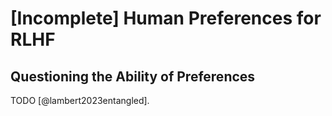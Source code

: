 
# [Incomplete] Human Preferences for RLHF

## Questioning the Ability of Preferences

TODO [@lambert2023entangled].